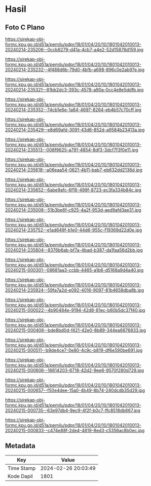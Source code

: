 # Hasil

## Foto C Plano

https://sirekap-obj-formc.kpu.go.id/d51a/pemilu/pdpr/18/01/04/20/10/1801042010013-20240214-235206--0ccb8279-d41a-4cb7-a4e2-52d15876d159.jpg

https://sirekap-obj-formc.kpu.go.id/d51a/pemilu/pdpr/18/01/04/20/10/1801042010013-20240214-235232--4f488d6b-79d0-4bfb-a698-896c0e2ab97e.jpg

https://sirekap-obj-formc.kpu.go.id/d51a/pemilu/pdpr/18/01/04/20/10/1801042010013-20240214-235321--81bb2dc3-393c-4578-a90a-0cc4e8e5ddfb.jpg

https://sirekap-obj-formc.kpu.go.id/d51a/pemilu/pdpr/18/01/04/20/10/1801042010013-20240214-235352--74cb1e6e-1a84-4697-8264-eb4b57c70cff.jpg

https://sirekap-obj-formc.kpu.go.id/d51a/pemilu/pdpr/18/01/04/20/10/1801042010013-20240214-235429--e8d69afd-3091-43d6-852d-a9584b23413a.jpg

https://sirekap-obj-formc.kpu.go.id/d51a/pemilu/pdpr/18/01/04/20/10/1801042010013-20240214-235513--008f9625-a791-4854-8df3-3dcf7f3f0e11.jpg

https://sirekap-obj-formc.kpu.go.id/d51a/pemilu/pdpr/18/01/04/20/10/1801042010013-20240214-235618--a06eaa54-0621-4b11-bab7-eb632dd2136d.jpg

https://sirekap-obj-formc.kpu.go.id/d51a/pemilu/pdpr/18/01/04/20/10/1801042010013-20240214-235652--6abe9afc-6f16-499f-8723-ec3fa334b84c.jpg

https://sirekap-obj-formc.kpu.go.id/d51a/pemilu/pdpr/18/01/04/20/10/1801042010013-20240214-235008--51b3be6f-c925-4a2f-953d-aed9afd3ae31.jpg

https://sirekap-obj-formc.kpu.go.id/d51a/pemilu/pdpr/18/01/04/20/10/1801042010013-20240214-235752--e1ad649f-b1e0-44d6-955c-f19369d22d0e.jpg

https://sirekap-obj-formc.kpu.go.id/d51a/pemilu/pdpr/18/01/04/20/10/1801042010013-20240214-235804--8376b6ab-bf7a-4bad-b387-da1faa56d2bb.jpg

https://sirekap-obj-formc.kpu.go.id/d51a/pemilu/pdpr/18/01/04/20/10/1801042010013-20240215-000301--08681aa3-ccbb-4465-a1b6-d5168a9d4a40.jpg

https://sirekap-obj-formc.kpu.go.id/d51a/pemilu/pdpr/18/01/04/20/10/1801042010013-20240214-235924--59fa7a2d-e092-4016-9097-81b4658dba8b.jpg

https://sirekap-obj-formc.kpu.go.id/d51a/pemilu/pdpr/18/01/04/20/10/1801042010013-20240215-000022--4b90484e-9194-42d8-81ec-b60b5dc37f40.jpg

https://sirekap-obj-formc.kpu.go.id/d51a/pemilu/pdpr/18/01/04/20/10/1801042010013-20240215-000406--bde8bd0d-f421-42e0-8b89-344ea6676833.jpg

https://sirekap-obj-formc.kpu.go.id/d51a/pemilu/pdpr/18/01/04/20/10/1801042010013-20240215-000511--b9de4ce7-0e80-4c9c-b819-df6e590be691.jpg

https://sirekap-obj-formc.kpu.go.id/d51a/pemilu/pdpr/18/01/04/20/10/1801042010013-20240215-000606--16614203-6718-42d2-9ee6-9570f280d729.jpg

https://sirekap-obj-formc.kpu.go.id/d51a/pemilu/pdpr/18/01/04/20/10/1801042010013-20240215-000657--f50e4dee-15a0-4b49-8b74-240dcdb35d29.jpg

https://sirekap-obj-formc.kpu.go.id/d51a/pemilu/pdpr/18/01/04/20/10/1801042010013-20240215-000735--63e97db4-9ec9-4f2f-b0c7-ffc8518db667.jpg

https://sirekap-obj-formc.kpu.go.id/d51a/pemilu/pdpr/18/01/04/20/10/1801042010013-20240215-000833--c474e88f-2de4-4819-8ed3-c5356ac8b0ec.jpg


## Metadata

| Key        | Value               |
| ---------- | ------------------- |
| Time Stamp | 2024-02-26 20:03:49 |
| Kode Dapil | 1801                |




